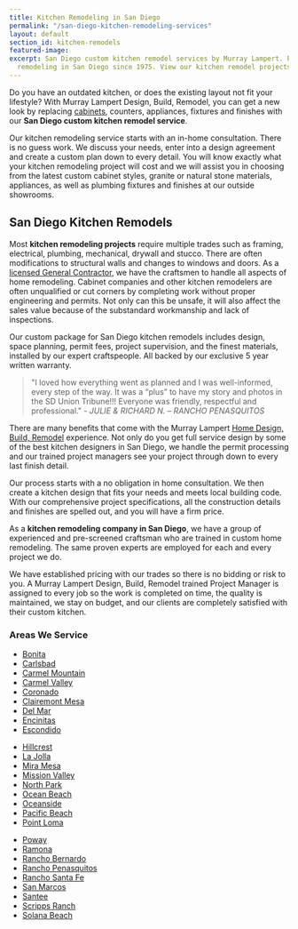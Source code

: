 ```yaml
---
title: Kitchen Remodeling in San Diego
permalink: "/san-diego-kitchen-remodeling-services"
layout: default
section_id: kitchen-remodels
featured-image: 
excerpt: San Diego custom kitchen remodel services by Murray Lampert. Providing kitchen
  remodeling in San Diego since 1975. View our kitchen remodel projects today.
---
```


Do you have an outdated kitchen, or does the existing layout not fit your lifestyle? With Murray Lampert Design, Build, Remodel, you can get a new look by replacing <a href="/san-diego-custom-cabinet-construction-services/">cabinets</a>, counters, appliances, fixtures and finishes with our **San Diego custom kitchen remodel service**.

Our kitchen remodeling service starts with an in-home consultation. There is no guess work. We discuss your needs, enter into a design agreement and create a custom plan down to every detail. You will know exactly what your kitchen remodeling project will cost and we will assist you in choosing from the latest custom cabinet styles, granite or natural stone materials, appliances, as well as plumbing fixtures and finishes at our outside showrooms.

## San Diego Kitchen Remodels

Most **kitchen remodeling projects** require multiple trades such as framing, electrical, plumbing, mechanical, drywall and stucco. There are often modifications to structural walls and changes to windows and doors. As a [licensed General Contractor](https://www2.cslb.ca.gov/OnlineServices/CheckLicenseII/LicenseDetail.aspx?LicNum=458038), we have the craftsmen to handle all aspects of home remodeling. Cabinet companies and other kitchen remodelers are often unqualified or cut corners by completing work without proper engineering and permits. Not only can this be unsafe, it will also affect the sales value because of the substandard workmanship and lack of inspections.

Our custom package for San Diego kitchen remodels includes design, space planning, permit fees, project supervision, and the finest materials, installed by our expert craftspeople. All backed by our exclusive 5 year written warranty.

> "I loved how everything went as planned and I was well-informed, every step of the way. It was a “plus” to have my story and photos in the SD Union Tribune!!! Everyone was friendly, respectful and professional." - _JULIE &amp; RICHARD N. – RANCHO PENASQUITOS_

There are many benefits that come with the Murray Lampert [Home Design, Build, Remodel](/) experience. Not only do you get full service design by some of the best kitchen designers in San Diego, we handle the permit processing and our trained project managers see your project through down to every last finish detail.

Our process starts with a no obligation in home consultation. We then create a kitchen design that fits your needs and meets local building code. With our comprehensive project specifications, all the construction details and finishes are spelled out, and you will have a firm price.

As a **kitchen remodeling company in San Diego**, we have a group of experienced and pre-screened craftsman who are trained in custom home remodeling. The same proven experts are employed for each and every project we do.

We have established pricing with our trades so there is no bidding or risk to you. A Murray Lampert Design, Build, Remodel trained Project Manager is assigned to every job so the work is completed on time, the quality is maintained, we stay on budget, and our clients are completely satisfied with their custom kitchen.

### Areas We Service

<section class="flex-section">
  <ul class="city-list">
  	<li><a href="/kitchen-remodeling-bonita">Bonita</a></li>
  	<li><a href="/kitchen-remodeling-carlsbad">Carlsbad</a></li>
  	<li><a href="/kitchen-remodel-carmel-mountain">Carmel Mountain</a></li>
  	<li><a href="/kitchen-remodeling-carmel-valley">Carmel Valley</a></li>
  	<li><a href="/kitchen-remodeling-coronado">Coronado</a></li>
  	<li><a href="/kitchen-remodel-clairemont-mesa">Clairemont Mesa</a></li>
  	<li><a href="/kitchen-remodeling-del-mar">Del Mar</a></li>
  	<li><a href="/kitchen-remodeling-encinitas">Encinitas</a></li>
  	<li><a href="/kitchen-remodeling-escondido">Escondido</a></li>
  </ul>
  <ul class="city-list">
   	<li><a href="/kitchen-remodeling-hillcrest">Hillcrest</a></li>
   	<li><a href="/kitchen-remodeling-la-jolla">La Jolla</a></li>
   	<li><a href="/kitchen-remodeling-mira-mesa">Mira Mesa</a></li>
   	<li><a href="/kitchen-remodeling-mission-valley">Mission Valley</a></li>
   	<li><a href="/kitchen-remodeling-north-park">North Park</a></li>
   	<li><a href="/kitchen-remodeling-ocean-beach">Ocean Beach</a></li>
   	<li><a href="/kitchen-remodeling-oceanside">Oceanside</a></li>
   	<li><a href="/kitchen-remodeling-pacific-beach">Pacific Beach</a></li>
   	<li><a href="/kitchen-remodeling-point-loma">Point Loma</a></li>
  </ul>
  <ul class="city-list">
   	<li><a href="/kitchen-remodeling-poway">Poway</a></li>
   	<li><a href="/kitchen-remodeling-ramona">Ramona</a></li>
   	<li><a href="/kitchen-remodel-rancho-bernardo">Rancho Bernardo</a></li>
   	<li><a href="/kitchen-remodeling-rancho-penasquitos">Rancho Penasquitos</a></li>
   	<li><a href="/kitchen-remodeling-rancho-santa-fe">Rancho Santa Fe</a></li>
   	<li><a href="/kitchen-remodel-san-marcos">San Marcos</a></li>
   	<li><a href="/kitchen-remodeling-santee">Santee</a></li>
   	<li><a href="/kitchen-remodeling-scripps-ranch">Scripps Ranch</a></li>
   	<li><a href="/kitchen-remodeling-solana-beach">Solana Beach</a></li>
  </ul>
</section>
